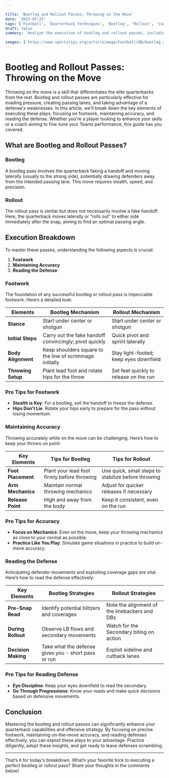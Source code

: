 ```yaml
---

title: 'Bootleg and Rollout Passes: Throwing on the Move'
date: '2023-07-25'
tags: ['Football', 'Quarterback Techniques', 'Bootleg', 'Rollout', 'Coaching Tips', 'Footwork', 'Accuracy', 'Defense Reading']
draft: false
summary: 'Analyze the execution of bootleg and rollout passes, including footwork, maintaining accuracy, and reading the defense. A blend of player knowledge and coaching wisdom to master throwing on the move.'

images: ['https://www.sportstips.org/articleimage/Football/QB/bootleg_and_rollout_passes_throwing_on_the_move.webp']
---
```


# Bootleg and Rollout Passes: Throwing on the Move

Throwing on the move is a skill that differentiates the elite quarterbacks from the rest. Bootleg and rollout passes are particularly effective for evading pressure, creating passing lanes, and taking advantage of a defense's weaknesses. In this article, we'll break down the key elements of executing these plays, focusing on footwork, maintaining accuracy, and reading the defense. Whether you're a player looking to enhance your skills or a coach aiming to fine-tune your Teams performance, this guide has you covered.

## What are Bootleg and Rollout Passes?

### Bootleg

A bootleg pass involves the quarterback faking a handoff and moving laterally (usually to the strong side), potentially drawing defenders away from the intended passing lane. This move requires stealth, speed, and precision.

### Rollout

The rollout pass is similar but does not necessarily involve a fake handoff. Here, the quarterback moves laterally or “rolls out” to either side immediately after the snap, aiming to find an optimal passing angle.

## Execution Breakdown

To master these passes, understanding the following aspects is crucial:

1. **Footwork**
2. **Maintaining Accuracy**
3. **Reading the Defense**

### Footwork

The foundation of any successful bootleg or rollout pass is impeccable footwork. Here’s a detailed look:

| Elements           | Bootleg Mechanism                                      | Rollout Mechanism                                      |
|--------------------|--------------------------------------------------------|--------------------------------------------------------|
| **Stance**         | Start under center or shotgun                          | Start under center or shotgun                          |
| **Initial Steps**  | Carry out the fake handoff convincingly; pivot quickly | Quick pivot and sprint laterally                        |
| **Body Alignment** | Keep shoulders square to the line of scrimmage initially | Stay light-footed; keep eyes downfield                  |
| **Throwing Setup** | Plant lead foot and rotate hips for the throw           | Set feet quickly to release on the run                  |

### Pro Tips for Footwork

- **Stealth is Key**: For a bootleg, sell the handoff to freeze the defense.
- **Hips Don’t Lie**: Rotate your hips early to prepare for the pass without losing momentum.

### Maintaining Accuracy

Throwing accurately while on the move can be challenging. Here’s how to keep your throws on point:

| Key Elements       | Tips for Bootleg                                 | Tips for Rollout                                |
|--------------------|--------------------------------------------------|-------------------------------------------------|
| **Foot Placement** | Plant your lead foot firmly before throwing      | Use quick, small steps to stabilize before throwing |
| **Arm Mechanics**  | Maintain normal throwing mechanics               | Adjust for quicker releases if necessary           |
| **Release Point**  | High and away from the body                         | Keep it consistent, even on the run                |

### Pro Tips for Accuracy

- **Focus on Mechanics**: Even on the move, keep your throwing mechanics as close to your normal as possible.
- **Practice Like You Play**: Simulate game situations in practice to build on-move accuracy.

### Reading the Defense

Anticipating defender movements and exploiting coverage gaps are vital. Here’s how to read the defense effectively:

| Key Elements       | Bootleg Strategies                            | Rollout Strategies                            |
|--------------------|--------------------------------------------------|-----------------------------------------------|
| **Pre-Snap Read**  | Identify potential blitzers and coverages       | Note the alignment of the linebackers and DBs  |
| **During Rollout** | Observe LB flows and secondary movements        | Watch for the Secondary biting on action       |
| **Decision Making**| Take what the defense gives you - short pass or run | Exploit sideline and cutback lanes             |

### Pro Tips for Reading Defense

- **Eye Discipline**: Keep your eyes downfield to read the secondary.
- **Go Through Progressions**: Know your reads and make quick decisions based on defensive movements.

## Conclusion

Mastering the bootleg and rollout passes can significantly enhance your quarterback capabilities and offensive strategy. By focusing on precise footwork, maintaining on-the-move accuracy, and reading defenses effectively, you can exploit these plays to your advantage. Practice diligently, adopt these insights, and get ready to leave defenses scrambling.

---

That’s it for today's breakdown. What’s your favorite trick to executing a perfect bootleg or rollout pass? Share your thoughts in the comments below!